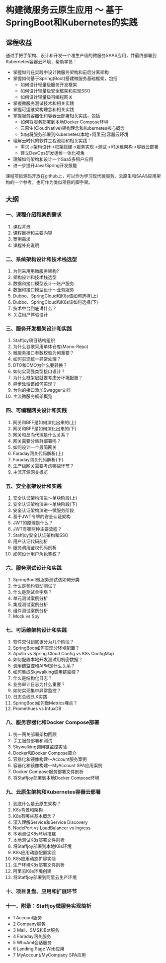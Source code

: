构建微服务云原生应用 ～ 基于SpringBoot和Kubernetes的实践
===
## 课程收益

通过手把手架构、设计和开发一个准生产级的微服务SAAS应用，并最终部署到Kubernetes容器云环境，帮助学员：

* 掌握如何在实践中设计微服务架构和前后分离架构
* 掌握如何基于Spring(Boot)搭建微服务基础框架，包括
  * 如何设计轻量级服务开发框架
  * 如何设计轻量级安全框架和实现SSO
  * 如何设计轻量级可编程网关
* 掌握微服务测试技术和相关实践
* 掌握可运维架构理念和相关实践
* 掌握服务容器化和容器云部署相关实践，包括
  * 如何将服务部署到本地Docker Compose环境
  * 云原生(CloudNative)架构理念和Kubernetes核心概念
  * 如何将服务部署到Kubernetes(本地+阿里云)容器云环境
* 理解云时代的软件工程流程和相关实践：
  * 需求->架构设计->框架搭建->服务实现->测试->可运维架构->容器云部署
  * 建立DevOps研发运维一体化视角
* 理解如何架构和设计一个SaaS多租户应用
* 进一步提升Java/Spring开发技能

课程项目源码开放在github上，可以作为学习现代微服务、云原生和SAAS应用架构的一个参考，也可作为类似项目的脚手架。

## 大纲

### 一、课程介绍和案例需求
1. 课程背景
2. 课程目标和主要内容
3. 案例需求
4. 课程补充说明

### 二、系统架构设计和技术栈选型
1. 为何采⽤用微服务架构?
2. 架构设计和技术栈选型
3. 数据和接口模型设计～账户服务
4. 数据和接口模型设计～业务服务
5. Dubbo、SpringCloud和K8s该如何选择(上)
6. Dubbo、SpringCloud和K8s该如何选择(下)
7. 技术中台到底讲什么？
8. 关注⽤户体验设计

### 三、服务开发框架设计和实践

1. Staffjoy项目结构组织
2. 为什么谷歌采用单体仓库(Mono-Repo)
3. 微服务接口参数校验为何重要？
4. 如何实现统一异常处理？
5. DTO和DMO为什么要转换？
6. 如何实现强类型接口设计？
7. 为什么框架层就要考虑分环境配置？
8. 异步处理该如何实现？
9. 为你的接口添加Swagger文档
10. 主流微服务框架概览

### 四、可编程网关设计和实践
1. 网关和BFF是如何演化出来的(上)
2. 网关和BFF是如何演化出来的(下)
3. 网关和反向代理是什么关系？
4. 网关需要分集群部署吗？
5. 如何设计一个最简网关
6. Faraday网关代码解析(上)
7. Faraday网关代码解析(下)
8. 生产级网关需要考虑哪些环节？
9. 主流开源网关概览

### 五、安全框架设计和实践

1. 安全认证架构演进～单块阶段(上)
2. 安全认证架构演进～单块阶段(下)
3. 安全认证架构演进～微服务阶段
4. 基于JWT令牌的安全认证架构
5. JWT的原理是什么？
6. JWT有哪两种主要流程？
7. Staffjoy安全认证架构和SSO
8. 用户认证代码剖析
9. 服务调用鉴权代码剖析
10. 如何设计用户角色鉴权？

### 六、服务测试设计和实践

1. SpringBoot微服务测试该如何分类
2. 什么是契约驱动测试？
3. 什么是测试金字塔？
4. 单元测试案例分析
5. 集成测试案例分析
6. 组件测试案例分析
7. Mock vs Spy

### 七、可运维架构设计和实践

1. 软件交付到底该分为几个阶段？
2. SpringBoot如何实现分环境配置？
3. Apollo vs Spring Cloud Config vs K8s ConfigMap
4. 如何配置本地开发测试用机密数据？
5. 调用链监控和APM是什么关系？
6. 如何集成Skywalking调用链监控？
7. 什么是结构化日志？
8. 业务审计日志为什么重要？
9. 如何实现集中异常监控？
10. 日志总线ELK实践
11. SpringBoot如何做Metrics埋点？
12. Promethues vs InfuxDB

### 八、服务容器化和Docker Compose部署

1. 统一网关部署架构回顾
2. 手工服务部署和测试
3. Skywalking调用链监控实验
4. Docker和Docker Compose简介
5. 容器化和镜像构建～Account服务案例
6. 容器化和镜像构建～MyAccount SPA应用案例
7. Docker Compose服务部署文件剖析
8. 将Staffjoy部署到本地Docker Compose环境

### 九、云原生架构和Kubernetes容器云部署
1. 到底什么是云原生架构？
2. K8s背景和架构
3. K8s有哪些基本概念？
4. 深入理解Service和Service Discovery
5. NodePort vs LoadBalancer vs Ingress
6. 本地测试K8s环境搭建
7. 本地测试K8s部署文件剖析
8. 将Staffjoy部署到本地K8s环境
9. K8s应用动态配置实验
10. K8s应用动态扩容实验
11. 生产环境K8s部署文件剖析
12. 阿里云K8s环境创建
13. 将Staffjoy部署到阿里云生产环境

### 十、项目复盘、应用和扩展环节

### 十一、附录：Staffjoy微服务实现简析

* 1 Account服务
* 2 Company服务
* 3 Mail、SMS和Bot服务
* 4 Faraday网关服务
* 5 WhoAmI会话服务
* 6 Landing Page Web应用
* 7 MyAccount/MyCompany SPA应用
